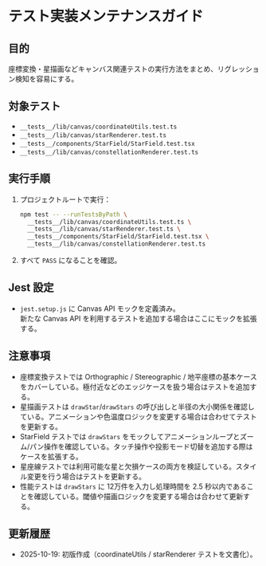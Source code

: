 # テスト実装メンテナンスガイド

## 目的
座標変換・星描画などキャンバス関連テストの実行方法をまとめ、リグレッション検知を容易にする。

## 対象テスト
- `__tests__/lib/canvas/coordinateUtils.test.ts`
- `__tests__/lib/canvas/starRenderer.test.ts`
- `__tests__/components/StarField/StarField.test.tsx`
- `__tests__/lib/canvas/constellationRenderer.test.ts`

## 実行手順
1. プロジェクトルートで実行：
   ```bash
   npm test -- --runTestsByPath \
     __tests__/lib/canvas/coordinateUtils.test.ts \
     __tests__/lib/canvas/starRenderer.test.ts \
     __tests__/components/StarField/StarField.test.tsx \
     __tests__/lib/canvas/constellationRenderer.test.ts
   ```
2. すべて `PASS` になることを確認。

## Jest 設定
- `jest.setup.js` に Canvas API モックを定義済み。  
  新たな Canvas API を利用するテストを追加する場合はここにモックを拡張する。

## 注意事項
- 座標変換テストでは Orthographic / Stereographic / 地平座標の基本ケースをカバーしている。極付近などのエッジケースを扱う場合はテストを追加する。
- 星描画テストは `drawStar`/`drawStars` の呼び出しと半径の大小関係を確認している。アニメーションや色温度ロジックを変更する場合は合わせてテストを更新する。
- StarField テストでは `drawStars` をモックしてアニメーションループとズーム/パン操作を確認している。タッチ操作や投影モード切替を追加する際はケースを拡張する。
- 星座線テストでは利用可能な星と欠損ケースの両方を検証している。スタイル変更を行う場合はテストを更新する。
- 性能テストは `drawStars` に 12万件を入力し処理時間を 2.5 秒以内であることを確認している。閾値や描画ロジックを変更する場合は合わせて更新する。

## 更新履歴
- 2025-10-19: 初版作成（coordinateUtils / starRenderer テストを文書化）。

